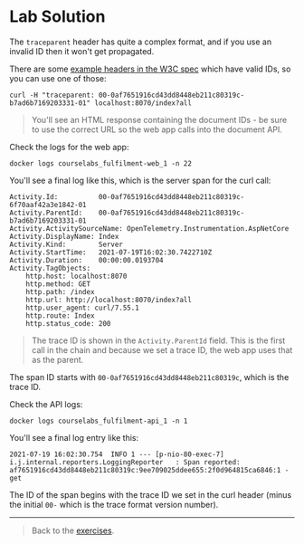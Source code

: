 # Lab Solution

The `traceparent` header has quite a complex format, and if you use an invalid ID then it won't get propagated.

There are some [example headers in the W3C spec](https://www.w3.org/TR/trace-context-1/#examples-of-http-traceparent-headers) which have valid IDs, so you can use one of those:

```
curl -H "traceparent: 00-0af7651916cd43dd8448eb211c80319c-b7ad6b7169203331-01" localhost:8070/index?all
```

> You'll see an HTML response containing the document IDs - be sure to use the correct URL so the web app calls into the document API.

Check the logs for the web app:

```
docker logs courselabs_fulfilment-web_1 -n 22
```

You'll see a final log like this, which is the server span for the curl call:

```
Activity.Id:          00-0af7651916cd43dd8448eb211c80319c-6f70aaf42a3e1842-01
Activity.ParentId:    00-0af7651916cd43dd8448eb211c80319c-b7ad6b7169203331-01
Activity.ActivitySourceName: OpenTelemetry.Instrumentation.AspNetCore
Activity.DisplayName: Index
Activity.Kind:        Server
Activity.StartTime:   2021-07-19T16:02:30.7422710Z
Activity.Duration:    00:00:00.0193704
Activity.TagObjects:
    http.host: localhost:8070
    http.method: GET
    http.path: /index
    http.url: http://localhost:8070/index?all
    http.user_agent: curl/7.55.1
    http.route: Index
    http.status_code: 200
```

> The trace ID is shown in the `Activity.ParentId` field. This is the first call in the chain and because we set a trace ID, the web app uses that as the parent.

The span ID starts with `00-0af7651916cd43dd8448eb211c80319c`, which is the trace ID.

Check the API logs:

```
docker logs courselabs_fulfilment-api_1 -n 1
```

You'll see a final log entry like this:

```
2021-07-19 16:02:30.754  INFO 1 --- [p-nio-80-exec-7] i.j.internal.reporters.LoggingReporter   : Span reported: af7651916cd43dd8448eb211c80319c:9ee709025ddee655:2f0d964815ca6846:1 - get
```

The ID of the span begins with the trace ID we set in the curl header (minus the initial `00-` which is the trace format version number).

___
> Back to the [exercises](README.md).
